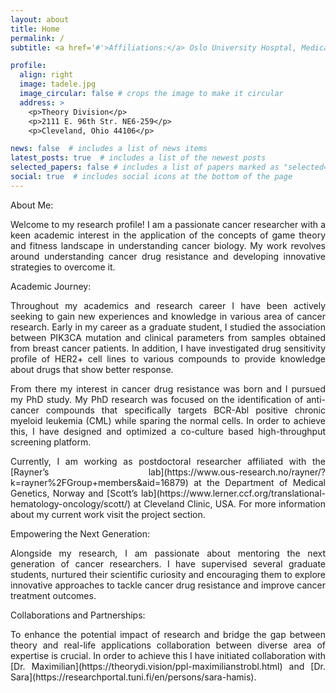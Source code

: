 ```yaml
---
layout: about
title: Home
permalink: /
subtitle: <a href='#'>Affiliations:</a> Oslo University Hosptal, Medical Genetics, Norway.<br>&emsp;&emsp;&emsp;&emsp;&emsp;Cleveland Clinic, Theory Division, USA.

profile:
  align: right
  image: tadele.jpg
  image_circular: false # crops the image to make it circular
  address: >
    <p>Theory Division</p>
    <p>2111 E. 96th Str. NE6-259</p>
    <p>Cleveland, Ohio 44106</p>

news: false  # includes a list of news items
latest_posts: true  # includes a list of the newest posts
selected_papers: false # includes a list of papers marked as "selected={true}"
social: true  # includes social icons at the bottom of the page
---
```


<span class="font-weight-bold">About Me:</span><br>
<p align="justify">Welcome to my research profile! I am a passionate cancer researcher with a keen academic interest in the application of the concepts of game theory and fitness landscape in understanding cancer biology. My work revolves around understanding cancer drug resistance and developing innovative strategies to overcome it.</p>  

<span class="font-weight-bold">Academic Journey:</span><br>
<p align="justify">Throughout my academics and research career I have been actively seeking to gain new experiences and knowledge in various area of cancer research. Early in my career as a graduate student, I studied the association between PIK3CA mutation and clinical parameters from samples obtained from breast cancer patients. In addition, I have investigated drug sensitivity profile of HER2+ cell lines to various compounds to provide knowledge about drugs that show better response.</p> 

<p align="justify">From there my interest in cancer drug resistance was born and I pursued my PhD study. My PhD research was focused on the identification of anti-cancer compounds that specifically targets BCR-Abl positive chronic myeloid leukemia (CML) while sparing the normal cells. In order to achieve this, I have designed and optimized a co-culture based high-throughput screening platform.</p>

<p align="justify">Currently, I am working as postdoctoral researcher affiliated with the [Rayner’s lab](https://www.ous-research.no/rayner/?k=rayner%2FGroup+members&aid=16879) at the Department of Medical Genetics, Norway and [Scott’s lab](https://www.lerner.ccf.org/translational-hematology-oncology/scott/) at Cleveland Clinic, USA. For more information about my current work visit the project section.</p>

<span class="font-weight-bold">Empowering the Next Generation:</span><br>
<p align="justify">Alongside my research, I am passionate about mentoring the next generation of cancer researchers. I have supervised several graduate students, nurtured their scientific curiosity and encouraging them to explore innovative approaches to tackle cancer drug resistance and improve cancer treatment outcomes.</p> 

<span class="font-weight-bold">Collaborations and Partnerships:</span><br>
<p align="justify">To enhance the potential impact of research and bridge the gap between theory and real-life applications collaboration between diverse area of expertise is crucial. In order to achieve this I have initiated collaboration with [Dr. Maximilian](https://theorydi.vision/ppl-maximilianstrobl.html) and [Dr. Sara](https://researchportal.tuni.fi/en/persons/sara-hamis).</p> 
